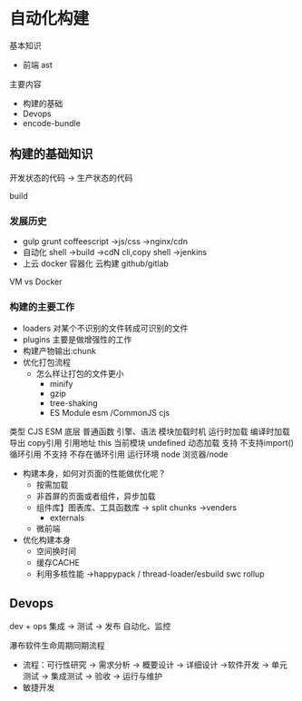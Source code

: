 # 自动化构建

基本知识
- 前端 ast
  
主要内容
- 构建的基础
- Devops
- encode-bundle
  
## 构建的基础知识

开发状态的代码 -> 生产状态的代码

build

### 发展历史

- gulp grunt coffeescript ->js/css ->nginx/cdn
- 自动化 shell ->build ->cdN cli,copy shell ->jenkins
- 上云 docker 容器化 云构建 github/gitlab
  
VM vs Docker


### 构建的主要工作
- loaders 对某个不识别的文件转成可识别的文件
- plugins 主要是做增强性的工作
- 构建产物输出:chunk
- 优化打包流程
   - 怎么样让打包的文件更小
     - minify
     - gzip
     - tree-shaking
     - ES Module esm /CommonJS cjs

类型            CJS         ESM
底层           普通函数      引擎、语法
模块加载时机     运行时加载    编译时加载
导出           copy引用      引用地址
this           当前模块      undefined
动态加载        支持         不支持import()
循环引用        不支持        不存在循环引用
运行环境        node         浏览器/node

- 构建本身，如何对页面的性能做优化呢？
   - 按需加载
   - 非首屏的页面或者组件，异步加载
   - 组件库】图表库、工具函数库 -> split chunks ->venders
      - externals
   - 微前端
 - 优化构建本身
   - 空间换时间
   - 缓存CACHE
   - 利用多核性能 ->happypack / thread-loader/esbuild swc rollup

## Devops
dev + ops
集成 -> 测试 -> 发布
自动化、监控

瀑布软件生命周期同期流程
 - 流程：可行性研究 -> 需求分析 -> 概要设计 -> 详细设计 ->软件开发 -> 单元测试 -> 集成测试 -> 验收 -> 运行与维护
 - 敏捷开发
